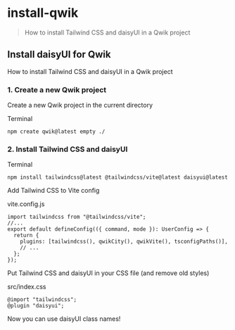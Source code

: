# install-qwik

> How to install Tailwind CSS and daisyUI in a Qwik project

## Install daisyUI for Qwik

How to install Tailwind CSS and daisyUI in a Qwik project

### [](#1-create-a-new-qwik-project)1\. Create a new Qwik project

Create a new Qwik project in the current directory

Terminal

    npm create qwik@latest empty ./

### [](#2-install-tailwind-css-and-daisyui)2\. Install Tailwind CSS and daisyUI

Terminal

    npm install tailwindcss@latest @tailwindcss/vite@latest daisyui@latest

Add Tailwind CSS to Vite config

vite.config.js

    import tailwindcss from "@tailwindcss/vite";
    //...
    export default defineConfig(({ command, mode }): UserConfig => {
      return {
        plugins: [tailwindcss(), qwikCity(), qwikVite(), tsconfigPaths()],
        // ...
      };
    });

Put Tailwind CSS and daisyUI in your CSS file (and remove old styles)

src/index.css

    @import "tailwindcss";
    @plugin "daisyui";

Now you can use daisyUI class names!
